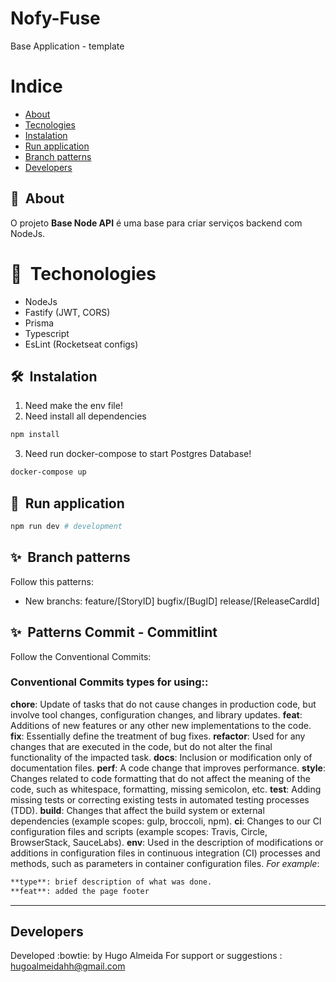 # **Nofy-Fuse**

Base Application - template
<!-- <h1 align="center">
    <img src="https://ik.imagekit.io/kudysak8uv/logo2_wkzFleEF6.png">
</h1>

<h1>
    <img src="public/apresentacao.gif">
</h1> -->
<!-- 
<h3 align="center">
    <a href="">Acessar a demonstração</a>
<h3 > -->

# Indice

- [About](#-about)
- [Tecnologies](#-tech)
- [Instalation](#-install)
- [Run application](#-run)
- [Branch patterns ](#-branch)
- [Developers ](#-devs)


## 🔖&nbsp; About
O projeto **Base Node API** é uma base para criar serviços backend com NodeJs.


# 🚀&nbsp; Techonologies
- NodeJs
- Fastify (JWT, CORS)
- Prisma
- Typescript
- EsLint (Rocketseat configs)

## 🛠️&nbsp; Instalation

1. Need make the env file!
2. Need install all dependencies

```bash
npm install
```
3. Need run docker-compose to start Postgres Database!

```bash
docker-compose up
```

## 🏃&nbsp; Run application

```bash
npm run dev # development
```

<!-- ## ✅ Testes Unitários

```bash
npm run test:dev # watch mode
npm run test #ci
``` -->

## ✨&nbsp; Branch patterns 
Follow this patterns:
- New branchs:  feature/[StoryID]
                bugfix/[BugID]
                release/[ReleaseCardId]


## ✨&nbsp; Patterns Commit - Commitlint
Follow the Conventional Commits: 

### Conventional Commits types for using:: 
**chore**: Update of tasks that do not cause changes in production code, but involve tool changes, configuration changes, and library updates.
**feat**: Additions of new features or any other new implementations to the code.
**fix**: Essentially define the treatment of bug fixes.
**refactor**: Used for any changes that are executed in the code, but do not alter the final functionality of the impacted task.
**docs**: Inclusion or modification only of documentation files.
**perf**: A code change that improves performance.
**style**: Changes related to code formatting that do not affect the meaning of the code, such as whitespace, formatting, missing semicolon, etc.
**test**: Adding missing tests or correcting existing tests in automated testing processes (TDD).
**build**: Changes that affect the build system or external dependencies (example scopes: gulp, broccoli, npm).
**ci**: Changes to our CI configuration files and scripts (example scopes: Travis, Circle, BrowserStack, SauceLabs).
**env**: Used in the description of modifications or additions in configuration files in continuous integration (CI) processes and methods, such as parameters in container configuration files. _For example_:
 ```bash
 **type**: brief description of what was done.
 **feat**: added the page footer
```

---
## Developers
Developed :bowtie: by Hugo Almeida
For support or suggestions : hugoalmeidahh@gmail.com